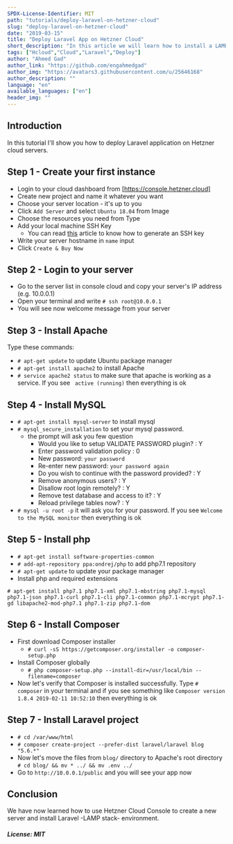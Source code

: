 ```yaml
---
SPDX-License-Identifier: MIT
path: "tutorials/deploy-laravel-on-hetzner-cloud"
slug: "deploy-laravel-on-hetzner-cloud"
date: "2019-03-15"
title: "Deploy Laravel App on Hetzner Cloud"
short_description: "In this article we will learn how to install a LAMP stack on a Hetzner cloud server and deploy a Laravel app on it"
tags: ["Hcloud","Cloud","Laravel","Deploy"]
author: "Ahmed Gad"
author_link: "https://github.com/engahmedgad"
author_img: "https://avatars3.githubusercontent.com/u/25646168"
author_description: ""
language: "en"
available_languages: ["en"]
header_img: ""
---
```



## Introduction

In this tutorial I'll show you how to deploy Laravel application on Hetzner cloud servers.

## Step 1 - Create your first instance

* Login to your cloud dashboard from [https://console.hetzner.cloud]
* Create new project and name it whatever you want
* Choose your server location - it's up to you
* Click `Add Server` and select `Ubuntu 18.04` from Image
* Choose the resources you need from Type
* Add your local machine SSH Key
    * You can read [this](https://help.github.com/en/enterprise/2.16/user/articles/generating-a-new-ssh-key-and-adding-it-to-the-ssh-agent) article to know how to generate an SSH key
* Write your server hostname in `name` input
* Click `Create & Buy Now`
 
## Step 2 - Login to your server

* Go to the server list in console cloud and copy your server's IP address (e.g. 10.0.0.1)
* Open your terminal and write `# ssh root@10.0.0.1`
* You will see now welcome message from your server

## Step 3 - Install Apache

Type these commands: 
* `# apt-get update` to update Ubuntu package manager
* `# apt-get install apache2` to install Apache 
* `# service apache2 status` to make sure that apache is working as a service. If you see ` active (running)` then everything is ok

## Step 4 - Install MySQL

* `# apt-get install mysql-server` to install mysql
* `# mysql_secure_installation` to set your mysql password.
    * the prompt will ask you few question 
        * Would you like to setup VALIDATE PASSWORD plugin? : Y
        * Enter password validation policy : 0
        * New password: `your password`
        * Re-enter new password: `your password again`
        * Do you wish to continue with the password provided? : Y
        * Remove anonymous users? : Y
        * Disallow root login remotely? : Y
        * Remove test database and access to it? : Y
        * Reload privilege tables now? : Y     
* `# mysql -u root -p` it will ask you for your password. If you see `Welcome to the MySQL monitor` then everything is ok

## Step 5 - Install php

* `# apt-get install software-properties-common`
* `# add-apt-repository ppa:ondrej/php` to add php7.1 repository
* `# apt-get update` to update your package manager
* Install php and required extensions
```
# apt-get install php7.1 php7.1-xml php7.1-mbstring php7.1-mysql php7.1-json php7.1-curl php7.1-cli php7.1-common php7.1-mcrypt php7.1-gd libapache2-mod-php7.1 php7.1-zip php7.1-dom
```

## Step 6 - Install Composer

* First download Composer installer
    * `# curl -sS https://getcomposer.org/installer -o composer-setup.php`
* Install Composer globally
    * `# php composer-setup.php --install-dir=/usr/local/bin --filename=composer`
* Now let's verify that Composer is installed successfully. Type `# composer` in your terminal and if you see something like `Composer version 1.8.4 2019-02-11 10:52:10` then everything is ok

## Step 7 - Install Laravel project

* `# cd /var/www/html`
* `# composer create-project --prefer-dist laravel/laravel blog "5.6.*"`
* Now let's move the files from `blog/` directory to Apache's root directory `# cd blog/ && mv * ../ && mv .env ../`
* Go to `http://10.0.0.1/public` and you will see your app now

## Conclusion

We have now learned how to use Hetzner Cloud Console to create a new server and install Laravel -LAMP stack- environment.

##### License: MIT

<!---

Contributors's Certificate of Origin

By making a contribution to this project, I certify that:

(a) The contribution was created in whole or in part by me and I have

    the right to submit it under the license indicated in the file; or

(b) The contribution is based upon previous work that, to the best of my

    knowledge, is covered under an appropriate license and I have the

    right under that license to submit that work with modifications,

    whether created in whole or in part by me, under the same license

    (unless I am permitted to submit under a different license), as

    indicated in the file; or

(c) The contribution was provided directly to me by some other person

    who certified (a), (b) or (c) and I have not modified it.

(d) I understand and agree that this project and the contribution are

    public and that a record of the contribution (including all personal

    information I submit with it, including my sign-off) is maintained

    indefinitely and may be redistributed consistent with this project

    or the license(s) involved.

Signed-off-by: [Ahmed Gad eng.ahmedmgad@gmail.com ]

-->
